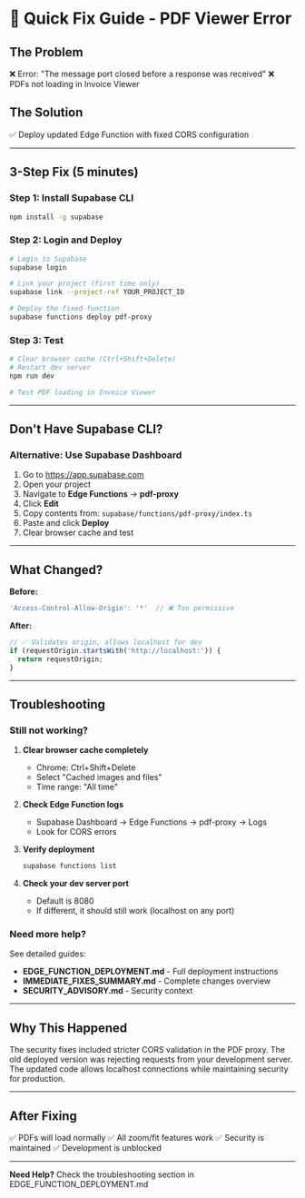 # 🚀 Quick Fix Guide - PDF Viewer Error

## The Problem
❌ Error: "The message port closed before a response was received"
❌ PDFs not loading in Invoice Viewer

## The Solution
✅ Deploy updated Edge Function with fixed CORS configuration

---

## 3-Step Fix (5 minutes)

### Step 1: Install Supabase CLI
```bash
npm install -g supabase
```

### Step 2: Login and Deploy
```bash
# Login to Supabase
supabase login

# Link your project (first time only)
supabase link --project-ref YOUR_PROJECT_ID

# Deploy the fixed function
supabase functions deploy pdf-proxy
```

### Step 3: Test
```bash
# Clear browser cache (Ctrl+Shift+Delete)
# Restart dev server
npm run dev

# Test PDF loading in Invoice Viewer
```

---

## Don't Have Supabase CLI?

### Alternative: Use Supabase Dashboard

1. Go to https://app.supabase.com
2. Open your project
3. Navigate to **Edge Functions** → **pdf-proxy**
4. Click **Edit**
5. Copy contents from: `supabase/functions/pdf-proxy/index.ts`
6. Paste and click **Deploy**
7. Clear browser cache and test

---

## What Changed?

**Before:**
```typescript
'Access-Control-Allow-Origin': '*'  // ❌ Too permissive
```

**After:**
```typescript
// ✅ Validates origin, allows localhost for dev
if (requestOrigin.startsWith('http://localhost:')) {
  return requestOrigin;
}
```

---

## Troubleshooting

### Still not working?

1. **Clear browser cache completely**
   - Chrome: Ctrl+Shift+Delete
   - Select "Cached images and files"
   - Time range: "All time"

2. **Check Edge Function logs**
   - Supabase Dashboard → Edge Functions → pdf-proxy → Logs
   - Look for CORS errors

3. **Verify deployment**
   ```bash
   supabase functions list
   ```

4. **Check your dev server port**
   - Default is 8080
   - If different, it should still work (localhost on any port)

### Need more help?

See detailed guides:
- **EDGE_FUNCTION_DEPLOYMENT.md** - Full deployment instructions
- **IMMEDIATE_FIXES_SUMMARY.md** - Complete changes overview
- **SECURITY_ADVISORY.md** - Security context

---

## Why This Happened

The security fixes included stricter CORS validation in the PDF proxy. The old deployed version was rejecting requests from your development server. The updated code allows localhost connections while maintaining security for production.

---

## After Fixing

✅ PDFs will load normally
✅ All zoom/fit features work
✅ Security is maintained
✅ Development is unblocked

---

**Need Help?** Check the troubleshooting section in EDGE_FUNCTION_DEPLOYMENT.md
